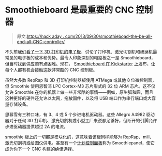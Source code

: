 # Smoothieboard 是最重要的 CNC 控制器

> 原文:[https://hack aday . com/2013/09/30/smoothieboad-the-be-all-end-all-CNC-controller/](https://hackaday.com/2013/09/30/smoothieboard-the-be-all-end-all-cnc-controller/)

不久前[我们看了一下 3D 打印机的电子板](http://hackaday.com/2013/09/06/3d-printering-electronics-boards/)，讨论了打印机、激光切割机和研磨机最常见的电子板的成本和优势。最令人印象深刻的电路板之一是 Smoothieboard，但当时找到供应商有点困难。现在， [Smoothieboard 在 Kickstarter](http://www.kickstarter.com/projects/logxen/smoothieboard-the-future-of-cnc-motion-control) 上发布，让每个人都有机会接触这款非常酷的 CNC 控制板。

虽然大多数 RepRap 和 3D 打印机控制器板使用 ATMega 或其他 8 位微控制器，但 Smoothie 使用恩智浦 LPC Cortex-M3 芯片形式的 32 位 ARM 芯片。这不仅允许 Smoothie 在你的机器上做一些非常酷的事情——例如，原生弧和圆，而且这种更好的硬件还允许以太网，拖放固件，以及将 USB 端口作为串行端口或大容量存储设备。

思慕雪有三种口味，有 3、4 或 5 个步进电机驱动器。这些 Allegro A4982 驱动器对于任何 3D 打印机、激光切割机或小型工厂来说都足够好，但断开的引脚允许步进驱动器提供超过 2A 的电流。

smoothie 板上的一切都是模块化的，这意味着该板同样能够为 RepRap、mill、激光切割机或绘图仪供电。甚至有一个[计划控制面板](http://smoothieware.org/smoothiepanel)称为 Smoothiepanel，使它成为你下一个 CNC 构建的绝佳选择。